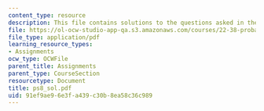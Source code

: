 ```yaml
---
content_type: resource
description: This file contains solutions to the questions asked in the reading assignment.
file: https://ol-ocw-studio-app-qa.s3.amazonaws.com/courses/22-38-probability-and-its-applications-to-reliability-quality-control-and-risk-assessment-fall-2005/91ef9ae96e3fa439c30b8ea58c36c989_ps8_sol.pdf
file_type: application/pdf
learning_resource_types:
- Assignments
ocw_type: OCWFile
parent_title: Assignments
parent_type: CourseSection
resourcetype: Document
title: ps8_sol.pdf
uid: 91ef9ae9-6e3f-a439-c30b-8ea58c36c989
---
```

